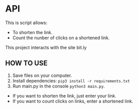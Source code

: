 # API
This is script allows:
 * To shorten the link.
 * Count the nunber of clicks on a shortened link.
 
This project interacts with the site bit.ly

## HOW TO USE
1. Save files on your computer.
1. Install dependencies: `pip3 install -r requirements.txt `
1. Run main.py in the console `python3 main.py`.
  * If you want to shorten the link, just enter your link.
  * If you want to count clicks on links, enter a shortened link.
